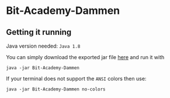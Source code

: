 # Bit-Academy-Dammen

## Getting it running
Java version needed: `Java 1.8`

You can simply download the exported jar file [here](https://github.com/NielzosFilms/Bit-Academy-Dammen/releases/tag/Dammen) and run it with
```
java -jar Bit-Academy-Dammen
```

If your terminal does not support the `ANSI` colors then use:
```
java -jar Bit-Academy-Dammen no-colors
```
